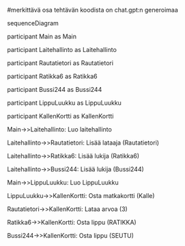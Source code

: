 #merkittävä osa tehtävän koodista on chat.gpt:n generoimaa


sequenceDiagram

  participant Main as Main

  participant Laitehallinto as Laitehallinto

  participant Rautatietori as Rautatietori

  participant Ratikka6 as Ratikka6

  participant Bussi244 as Bussi244

  participant LippuLuukku as LippuLuukku

  participant KallenKortti as KallenKortti


  Main->>Laitehallinto: Luo laitehallinto

  Laitehallinto->>Rautatietori: Lisää lataaja (Rautatietori)

  Laitehallinto->>Ratikka6: Lisää lukija (Ratikka6)

  Laitehallinto->>Bussi244: Lisää lukija (Bussi244)

  Main->>LippuLuukku: Luo LippuLuukku

  LippuLuukku->>KallenKortti: Osta matkakortti (Kalle)



  Rautatietori->>KallenKortti: Lataa arvoa (3)


  Ratikka6->>KallenKortti: Osta lippu (RATIKKA)

  Bussi244->>KallenKortti: Osta lippu (SEUTU)






